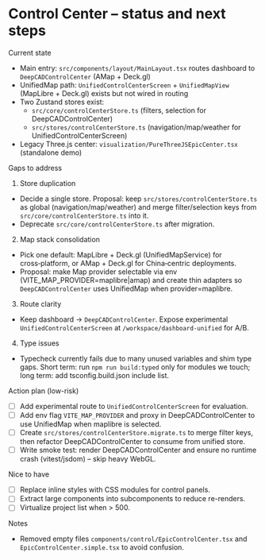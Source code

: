 # Control Center – status and next steps

Current state
- Main entry: `src/components/layout/MainLayout.tsx` routes dashboard to `DeepCADControlCenter` (AMap + Deck.gl)
- UnifiedMap path: `UnifiedControlCenterScreen` + `UnifiedMapView` (MapLibre + Deck.gl) exists but not wired in routing
- Two Zustand stores exist:
  - `src/core/controlCenterStore.ts` (filters, selection for DeepCADControlCenter)
  - `src/stores/controlCenterStore.ts` (navigation/map/weather for UnifiedControlCenterScreen)
- Legacy Three.js center: `visualization/PureThreeJSEpicCenter.tsx` (standalone demo)

Gaps to address
1) Store duplication
- Decide a single store. Proposal: keep `src/stores/controlCenterStore.ts` as global (navigation/map/weather) and merge filter/selection keys from `src/core/controlCenterStore.ts` into it.
- Deprecate `src/core/controlCenterStore.ts` after migration.

2) Map stack consolidation
- Pick one default: MapLibre + Deck.gl (UnifiedMapService) for cross‑platform, or AMap + Deck.gl for China‑centric deployments.
- Proposal: make Map provider selectable via env (VITE_MAP_PROVIDER=maplibre|amap) and create thin adapters so `DeepCADControlCenter` uses UnifiedMap when provider=maplibre.

3) Route clarity
- Keep dashboard -> `DeepCADControlCenter`. Expose experimental `UnifiedControlCenterScreen` at `/workspace/dashboard-unified` for A/B.

4) Type issues
- Typecheck currently fails due to many unused variables and shim type gaps. Short term: run `npm run build:typed` only for modules we touch; long term: add tsconfig.build.json include list.

Action plan (low-risk)
- [ ] Add experimental route to `UnifiedControlCenterScreen` for evaluation.
- [ ] Add env flag `VITE_MAP_PROVIDER` and proxy in DeepCADControlCenter to use UnifiedMap when maplibre is selected.
- [ ] Create `src/stores/controlCenterStore.migrate.ts` to merge filter keys, then refactor DeepCADControlCenter to consume from unified store.
- [ ] Write smoke test: render DeepCADControlCenter and ensure no runtime crash (vitest/jsdom) – skip heavy WebGL.

Nice to have
- [ ] Replace inline styles with CSS modules for control panels.
- [ ] Extract large components into subcomponents to reduce re-renders.
- [ ] Virtualize project list when > 500.

Notes
- Removed empty files `components/control/EpicControlCenter.tsx` and `EpicControlCenter.simple.tsx` to avoid confusion.
